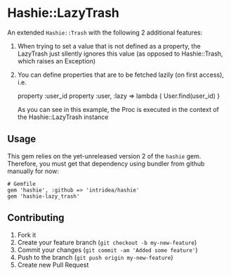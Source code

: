 # Hashie::LazyTrash

An extended `Hashie::Trash` with the following 2 additional features:

  1. When trying to set a value that is not defined as a property, the LazyTrash just sllently ignores this value
     (as opposed to Hashie::Trash, which raises an Exception)

  2. You can define properties that are to be fetched lazily (on first access), i.e.

        property :user_id
        property :user, :lazy => lambda { User.find(user_id) }

     As you can see in this example, the Proc is executed in the context of the Hashie::LazyTrash instance

## Usage

This gem relies on the yet-unreleased version 2 of the `hashie` gem. Therefore, you must get that dependency using bundler
from github manually for now:

    # Gemfile
    gem 'hashie', :github => 'intridea/hashie'
    gem 'hashie-lazy_trash'

## Contributing

1. Fork it
2. Create your feature branch (`git checkout -b my-new-feature`)
3. Commit your changes (`git commit -am 'Added some feature'`)
4. Push to the branch (`git push origin my-new-feature`)
5. Create new Pull Request
